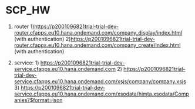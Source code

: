 # SCP_HW
1. router   1)https://p2001096821trial-trial-dev-router.cfapps.eu10.hana.ondemand.com/company_display/index.html (with authentication)
            2)https://p2001096821trial-trial-dev-router.cfapps.eu10.hana.ondemand.com/company_create/index.html (with authentication)
            
2. service: 1) https://p2001096821trial-trial-dev-service.cfapps.eu10.hana.ondemand.com
            2) https://p2001096821trial-trial-dev-service.cfapps.eu10.hana.ondemand.com/xsjs/company/company.xsjs
            3) https://p2001096821trial-trial-dev-service.cfapps.eu10.hana.ondemand.com/xsodata/himta.xsodata/Companies?$format=json
                                                    
